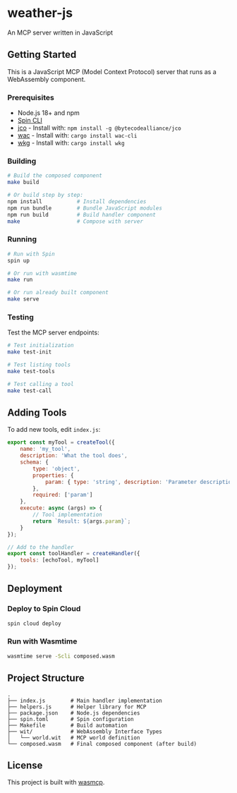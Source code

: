 # weather-js

An MCP server written in JavaScript

## Getting Started

This is a JavaScript MCP (Model Context Protocol) server that runs as a WebAssembly component.

### Prerequisites

- Node.js 18+ and npm
- [Spin CLI](https://developer.fermyon.com/spin/install)
- [jco](https://github.com/bytecodealliance/jco) - Install with: `npm install -g @bytecodealliance/jco`
- [wac](https://github.com/bytecodealliance/wac) - Install with: `cargo install wac-cli`
- [wkg](https://github.com/bytecodealliance/wkg-cli) - Install with: `cargo install wkg`

### Building

```bash
# Build the composed component
make build

# Or build step by step:
npm install           # Install dependencies
npm run bundle        # Bundle JavaScript modules
npm run build         # Build handler component
make                  # Compose with server
```

### Running

```bash
# Run with Spin
spin up

# Or run with wasmtime
make run

# Or run already built component
make serve
```

### Testing

Test the MCP server endpoints:

```bash
# Test initialization
make test-init

# Test listing tools
make test-tools

# Test calling a tool
make test-call
```

## Adding Tools

To add new tools, edit `index.js`:

```javascript
export const myTool = createTool({
    name: 'my_tool',
    description: 'What the tool does',
    schema: {
        type: 'object',
        properties: {
            param: { type: 'string', description: 'Parameter description' }
        },
        required: ['param']
    },
    execute: async (args) => {
        // Tool implementation
        return `Result: ${args.param}`;
    }
});

// Add to the handler
export const toolHandler = createHandler({
    tools: [echoTool, myTool]
});
```

## Deployment

### Deploy to Spin Cloud

```bash
spin cloud deploy
```

### Run with Wasmtime

```bash
wasmtime serve -Scli composed.wasm
```

## Project Structure

```
.
├── index.js        # Main handler implementation
├── helpers.js      # Helper library for MCP
├── package.json    # Node.js dependencies
├── spin.toml       # Spin configuration
├── Makefile        # Build automation
├── wit/            # WebAssembly Interface Types
│   └── world.wit   # MCP world definition
└── composed.wasm   # Final composed component (after build)
```

## License

This project is built with [wasmcp](https://github.com/fastertools/wasmcp).
